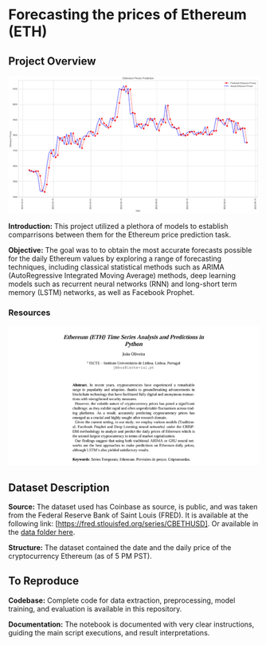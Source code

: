 # Forecasting the prices of Ethereum (ETH)
## Project Overview
<div align="center">
    <img src="../images/TimeSeries_Sarimax.png" alt="Time Series" width="600" />
</div>

**Introduction:** This project utilized a plethora of models to establish comparrisons between them for the Ethereum price prediction task.

**Objective:** The goal was to to obtain the most accurate forecasts possible for the daily Ethereum values by exploring a range of forecasting techniques, including classical statistical methods such as ARIMA (AutoRegressive Integrated Moving Average) methods, deep learning models such as recurrent neural networks (RNN) and long-short term memory (LSTM) networks, as well as Facebook Prophet.

### Resources
<div align="center">
  <a href="./TimeSeries_Ethereum_JoaoBrasOliveira.pdf">
    <img src="../images/TimeSeries.png" alt="Time Series" width="600" />
  </a>
</div>

## Dataset Description

**Source:** The dataset used has Coinbase as source, is public, and was taken from the Federal Reserve Bank of Saint Louis (FRED). It is available at the following link: [https://fred.stlouisfed.org/series/CBETHUSD]. Or available in the [data folder here](./data).

**Structure:** The dataset contained the date and the daily price of the cryptocurrency Ethereum (as of 5 PM PST).

## To Reproduce

**Codebase:** Complete code for data extraction, preprocessing, model training, and evaluation is available in this repository.

**Documentation:** The notebook is documented with very clear instructions, guiding the main script executions, and result interpretations.
